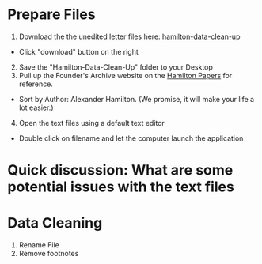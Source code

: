 # Prepare Files
1. Download the the unedited letter files here: [hamilton-data-clean-up](https://github.com/sduke/Collections-As-Data-Voyant/raw/master/Hamilton-Data-Clean-Up.zip)
  * Click "download" button on the right
2. Save the "Hamilton-Data-Clean-Up" folder to your Desktop 
3. Pull up the Founder's Archive website on the [Hamilton Papers](https://founders.archives.gov/search/Project:%22Hamilton%20Papers%22) for reference.
  * Sort by Author: Alexander Hamilton. (We promise, it will make your life a lot easier.)
4. Open the text files using a default text editor 
  * Double click on filename and let the computer launch the application 

# Quick discussion: What are some potential issues with the text files

# Data Cleaning
1.  Rename File
2.  Remove footnotes

